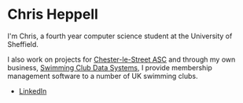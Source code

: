 # Chris Heppell

I'm Chris, a fourth year computer science student at the University of Sheffield.

I also work on projects for [Chester-le-Street ASC](https://www.chesterlestreetasc.co.uk/) and through my own business, [Swimming Club Data Systems](https://myswimmingclub.uk/), I provide membership management software to a number of UK swimming clubs.

* [LinkedIn](https://www.linkedin.com/in/clheppell/)
